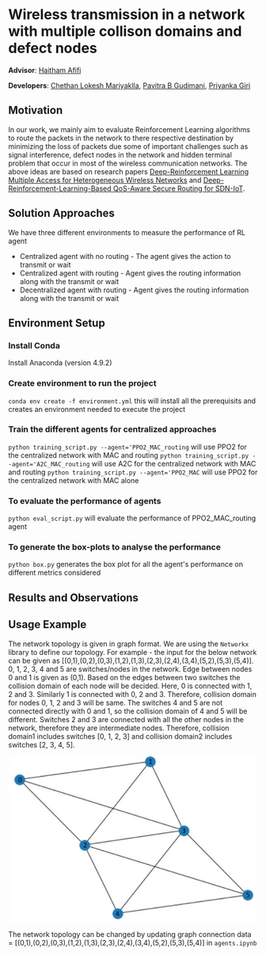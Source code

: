 # Wireless transmission in a network with multiple collison domains and defect nodes

**Advisor**: [Haitham Afifi](https://github.com/haithamafifi)

**Developers**: [Chethan Lokesh Mariyaklla](https://github.com/mlchethanupb), [Pavitra B Gudimani](https://github.com/gudimani), [Priyanka Giri](https://github.com/pikuzz)

## Motivation 
<!-- what is the project
what is the problem and what is the solution

*the default routing protocols are vulnerable to network with defect nodes
* transmission in wireless network where each node will have a packet and they face the interference problem and here we are using the  RL what is the role of RL here.
* RL plays a role in dynamically assigning a time slot to transfer or wait for each node.
* RL also dynamically avoids a defect node in the network while transmitting the packet.
* We have merged the concept of dynamically allocating the time slot and defect node avoidance from the other paper. -->

In our work, we mainly aim to evaluate Reinforcement Learning algorithms to route the packets in the network to there respective destination by minimizing the loss of packets due some of important challenges such as signal interference, defect nodes in the network and hidden terminal problem that occur in most of the wireless communication networks. The above ideas are based on research papers [Deep-Reinforcement Learning Multiple Access for Heterogeneous Wireless Networks](https://ieeexplore.ieee.org/document/8422168) and [Deep-Reinforcement-Learning-Based QoS-Aware Secure Routing for SDN-IoT](https://ieeexplore.ieee.org/document/8935210). 

## Solution Approaches
We have three different environments to measure the performance of RL agent
* Centralized agent with no routing - The agent gives the action to transmit or wait
* Centralized agent with routing - Agent gives the routing information along with the transmit or wait
* Decentralized agent with routing - Agent gives the routing information along with the transmit or wait

## Environment Setup

### Install Conda
Install Anaconda (version 4.9.2)

### Create environment to run the project
`conda env create -f environment.yml` this will install all the prerequisits and creates an environment needed to execute the project

### Train the different agents for centralized approaches
`python training_script.py --agent='PPO2_MAC_routing` will use PPO2 for the centralized network with MAC and routing
`python training_script.py --agent='A2C_MAC_routing` will use A2C for the centralized network with MAC and routing
`python training_script.py --agent='PPO2_MAC` will use PPO2 for the centralized network with MAC alone

### To evaluate the performance of agents
`python eval_script.py` will evaluate the performance of PPO2_MAC_routing agent

### To generate the box-plots to analyse the performance
`python box.py` generates the box plot for all the agent's performance on different metrics considered

## Results and Observations










<!--## Environment Setup
We have conducted our experiments on a network topology shown in below figure.  It involves 6 nodes and 2 collision domains. Nodes (0, 1, 2, 3) are in collision domain 1, and nodes (2, 3, 4, 5) are in collision domain 2. All the nodes within collision domain 1 are connected to each other, similarly in collision domain 2. Nodes 2 and 3 will act as an intermediate node between the nodes which are not reachable from collision domain 1to collision domain 2. Defect node is chosen randomly for each episode and each node has the packet queue of size 5.

<p align="center">
<img src="images/Network Topology_Small.png" alt="Small Network Topology" width="500"/>
</p>-->






## Usage Example
The network topology is given in graph format. We are using the `Networkx` library to define our topology. For example - the input for the below network can be given as [(0,1),(0,2),(0,3),(1,2),(1,3),(2,3),(2,4),(3,4),(5,2),(5,3),(5,4)]. 0, 1, 2, 3, 4 and 5 are switches/nodes in the network. Edge between nodes 0 and 1 is given as (0,1). Based on the edges between two switches the collision domain of each node will be decided. Here, 0 is connected with 1, 2 and 3. Similarly 1 is connected with 0, 2 and 3. 
Therefore, collision domain for nodes 0, 1, 2 and 3 will be same. The switches 4 and 5 are not connected directly with 0 and 1, so the collision domain of 4 and 5 will be different. Switches 2 and 3 are connected with all the other nodes in the network, therefore they are intermediate nodes.
Therefore, collision domain1 includes switches [0, 1, 2, 3] and collision domain2 includes switches [2, 3, 4, 5].


<p align="center">
<img src="images/Network_Topology.png" alt="Network Topology" width="500"/>
</p>

The network topology can be changed by updating graph connection data = [(0,1),(0,2),(0,3),(1,2),(1,3),(2,3),(2,4),(3,4),(5,2),(5,3),(5,4)] in `agents.ipynb`

<!--## Development Setup
The environment is developed using Python 3.7.9
Tensorflow 1.15.0
Libraries used - `gym = 0.17.3, networkx = 2.5, matplotlib = 3.3.2, stable_baselines = 2.10.1`-->



<!--## Results and Observations
The trained agent has significantly reduced the packet loss by learning to avoid collision and defect nodes while routing the packets to destination in wireless networks with multiple collision domains. The expected result of having 0 packet loss was not achieved and larger network significantly increased the packet losses.-->


<!--The below graph shows the performance of A2C over the 400000 timesteps for smaller network.
###### Reward Convergence Graph
<p align="center">
<img src="images/Reward convergence graph_small.PNG" alt="Reward Convergence Graph" width="500"/>
</p>-->

<!--###### Packet Loss Graph
<p align="center">
<img src="images/Packet loss graph_small.PNG" alt="Packet Loss Graph" width="500"/>
</p>-->

<!--The below graph shows the performance of A2C over the 10000000 timesteps for larger network.
###### Reward Convergence Graph
<p align="center">
<img src="images/Reward Convergence graph_large.PNG" alt="Reward Convergence Graph" width="500"/>
</p>-->

<!--###### Packet Loss Graph
<p align="center">
<img src="images/Packet loss graph_large.PNG" alt="Packet Loss Graph" width="500"/>
</p>-->



